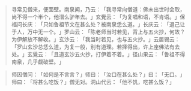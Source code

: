 > 寻常见僧来，便面壁。南泉闻，乃云：​「我寻常向僧道：佛未出世时会取，尚不得一个半个，他漝么驴年去。​」玄覺云：​「为复唱和语，不肯语。​」保福问长庆：​「只如鲁祖节文在甚么处？被南泉恁么道。​」长庆云：​「退己让于人，万中无一个。​」罗山云：​「陈老师当时若见，背上与五火抄，何故？为伊解放不解收。​」玄沙云：​「我当时若见，也与五火抄。​」云居锡云：​「罗山玄沙总恁么道，为复一般，别有道理。若择得出，许上座佛法有去处。​」玄覺云：​「且道玄沙五火抄，打伊着不着。​」径山果云：​「鲁祖不得南泉，几乎觑破壁。​」

> 师因僧问：​「如何是不言言？​」师曰：​「汝口在甚么处？​」曰：​「无口。​」师曰：​「将甚么吃饭？​」僧无对。洞山代云：​「他不饥，吃甚么饭？​」



